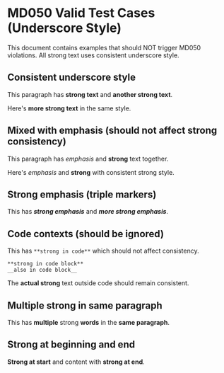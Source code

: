 # MD050 Valid Test Cases (Underscore Style)

This document contains examples that should NOT trigger MD050 violations.
All strong text uses consistent underscore style.

## Consistent underscore style

This paragraph has __strong text__ and __another strong text__.

Here's __more strong text__ in the same style.

## Mixed with emphasis (should not affect strong consistency)

This paragraph has *emphasis* and __strong__ text together.

Here's _emphasis_ and __strong__ with consistent strong style.

## Strong emphasis (triple markers)

This has ___strong emphasis___ and ___more strong emphasis___.

## Code contexts (should be ignored)

This has `**strong in code**` which should not affect consistency.

```
**strong in code block**
__also in code block__
```

The __actual strong__ text outside code should remain consistent.

## Multiple strong in same paragraph

This has __multiple__ strong __words__ in the __same paragraph__.

## Strong at beginning and end

__Strong at start__ and content with __strong at end__.